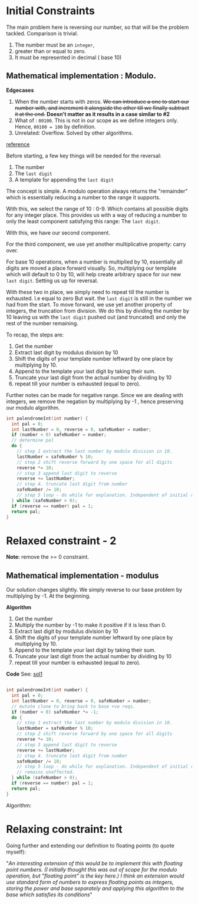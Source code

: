 # Initial Constraints

The main problem here is reversing our number, so that will be the problem tackled. Comparison is trivial.

1. The number must be an `integer`,
2. greater than or equal to zero.
3. It must be represented in decimal ( base 10)

## Mathematical implementation : Modulo.

**Edgecases**

1. When the number starts with zeros. ~~We can introduce a one to start our number with, and increment it alongside the other till we finally subtract it at the end.~~ **Doesn't matter as it results in a case similar to #2**
2. What of : `00100`. This is not in our scope as we define integers only. Hence, `00100 = 100` by definition.
3. Unrelated: Overflow. Solved by other algorithms.

[reference](https://medium.com/@ManBearPigCode/how-to-reverse-a-number-mathematically-97c556626ec6)

Before starting, a few key things will be needed for the reversal:

1. The number
2. The `last digit`
3. A template for appending the `last digit`

The concept is simple. A modulo operation always returns the "remainder" which is essentially reducing a number to the range it supports.

With this, we select the range of 10 : 0-9. Which contains all possible digits for any integer place.
This provides us with a way of reducing a number to only the least component satisfying this range: The `last digit`.

With this, we have our second component.

For the third component, we use yet another multiplicative property: carry over.

For base 10 operations, when a number is multiplied by 10, essentially all digits are moved a place forward visually.
So, multiplying our template which will default to 0 by 10, will help create arbitrary space for our new `last digit`. Setting us up for reversal.

With these two in place, we simply need to repeat till the number is exhausted. I.e equal to zero
But wait. the `last digit` is still in the number we had from the start.
To move forward, we use yet another property of integers, the truncation from division.
We do this by dividing the number by 10 leaving us with the `last digit` pushed out (and truncated) and only the rest of the number remaining.

To recap, the steps are:

1. Get the number
2. Extract last digit by modulus division by 10
3. Shift the digits of your template number leftward by one place by multiplying by 10.
4. Append to the template your last digit by taking their sum.
5. Truncate your last digit from the actual number by dividing by 10
6. repeat till your number is exhausted (equal to zero).

Further notes can be made for negative range. Since we are dealing with integers, we remove the negation by multiplying by -1 , hence preserving our modulo algorithm.

```c
int palendromeInt(int number) {
  int pal = 0;
  int lastNumber = 0, reverse = 0, safeNumber = number;
  if (number < 0) safeNumber = number;
  // determine pal
  do {
    // step 1 extract the last number by modulo division in 10.
    lastNumber = safeNumber % 10;
    // step 2 shift reverse forward by one space for all digits
    reverse *= 10;
    // step 3 append last digit to reverse
    reverse += lastNumber;
    // step 4. truncate last digit from number
    safeNumber /= 10;
    // step 5 loop - do while for explanation. Independent of initial run as it remains unaffected.
  } while (safeNumber > 0);
  if (reverse == number) pal = 1;
  return pal;
}


```

# Relaxed constraint - 2

**Note:** remove the >= 0 constraint.

## Mathematical implementation - modulus

Our solution changes slightly.
We simply reverse to our base problem by multiplying by -1.
At the beginning.

**Algorithm**

1. Get the number
2. Multiply the number by -1 to make it positive if it is less than 0.
3. Extract last digit by modulus division by 10
4. Shift the digits of your template number leftward by one place by multiplying by 10.
5. Append to the template your last digit by taking their sum.
6. Truncate your last digit from the actual number by dividing by 10
7. repeat till your number is exhausted (equal to zero).

**Code**
See: [sol1](sol1.c)

```c

int palendromeInt(int number) {
  int pal = 0;
  int lastNumber = 0, reverse = 0, safeNumber = number;
  // mutate clone to bring back to base +ve reqs.
  if (number < 0) safeNumber *= -1;
  do {
    // step 1 extract the last number by modulo division in 10.
    lastNumber = safeNumber % 10;
    // step 2 shift reverse forward by one space for all digits
    reverse *= 10;
    // step 3 append last digit to reverse
    reverse += lastNumber;
    // step 4. truncate last digit from number
    safeNumber /= 10;
    // step 5 loop - do while for explanation. Independent of initial run as it
    // remains unaffected.
  } while (safeNumber > 0);
  if (reverse == number) pal = 1;
  return pal;
}


```

Algorithm:

# Relaxing constraint: Int

Going further and extending our definition to floating points (to quote myself):

<!-- Interesting on html escaping: https://stackoverflow.com/a/47984784/16071410 -->

"_An interesting extension of this would be to implement this with floating point numbers. (I initially thought this was out of scope for the modulo operation, but "floating point" is the key here.) I think an extension would use standard form of numbers to express floating points as integers, storing the power and base separately and applying this algorithm to the base which satisfies its conditions_"
